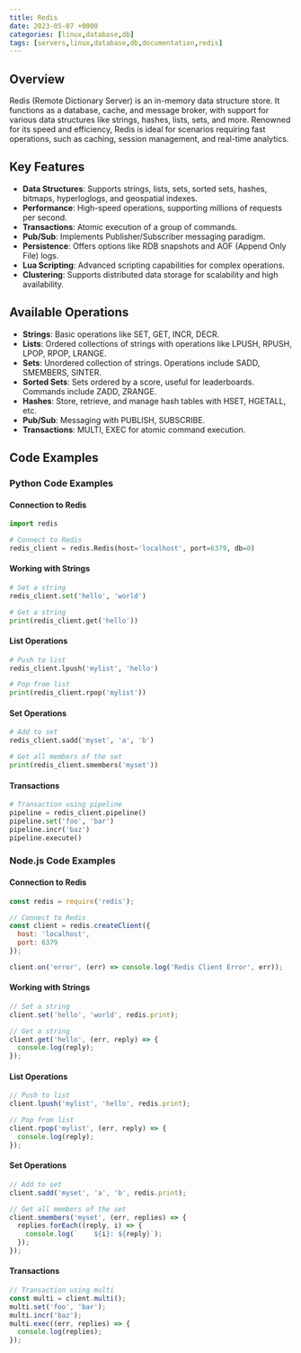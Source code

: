 ```yaml
---
title: Redis
date: 2023-05-07 +0000
categories: [linux,database,db]
tags: [servers,linux,database,db,documentation,redis]
---
```


## Overview

Redis (Remote Dictionary Server) is an in-memory data structure store. It functions as a database, cache, and message broker, with support for various data structures like strings, hashes, lists, sets, and more. Renowned for its speed and efficiency, Redis is ideal for scenarios requiring fast operations, such as caching, session management, and real-time analytics.

## Key Features

- **Data Structures**: Supports strings, lists, sets, sorted sets, hashes, bitmaps, hyperloglogs, and geospatial indexes.
- **Performance**: High-speed operations, supporting millions of requests per second.
- **Transactions**: Atomic execution of a group of commands.
- **Pub/Sub**: Implements Publisher/Subscriber messaging paradigm.
- **Persistence**: Offers options like RDB snapshots and AOF (Append Only File) logs.
- **Lua Scripting**: Advanced scripting capabilities for complex operations.
- **Clustering**: Supports distributed data storage for scalability and high availability.

## Available Operations

- **Strings**: Basic operations like SET, GET, INCR, DECR.
- **Lists**: Ordered collections of strings with operations like LPUSH, RPUSH, LPOP, RPOP, LRANGE.
- **Sets**: Unordered collection of strings. Operations include SADD, SMEMBERS, SINTER.
- **Sorted Sets**: Sets ordered by a score, useful for leaderboards. Commands include ZADD, ZRANGE.
- **Hashes**: Store, retrieve, and manage hash tables with HSET, HGETALL, etc.
- **Pub/Sub**: Messaging with PUBLISH, SUBSCRIBE.
- **Transactions**: MULTI, EXEC for atomic command execution.

## Code Examples

### Python Code Examples

#### Connection to Redis

```python
import redis

# Connect to Redis
redis_client = redis.Redis(host='localhost', port=6379, db=0)
```

#### Working with Strings

```python
# Set a string
redis_client.set('hello', 'world')

# Get a string
print(redis_client.get('hello'))
```

#### List Operations

```python
# Push to list
redis_client.lpush('mylist', 'hello')

# Pop from list
print(redis_client.rpop('mylist'))
```

#### Set Operations

```python
# Add to set
redis_client.sadd('myset', 'a', 'b')

# Get all members of the set
print(redis_client.smembers('myset'))
```

#### Transactions

```python
# Transaction using pipeline
pipeline = redis_client.pipeline()
pipeline.set('foo', 'bar')
pipeline.incr('baz')
pipeline.execute()
```

### Node.js Code Examples

#### Connection to Redis

```javascript
const redis = require('redis');

// Connect to Redis
const client = redis.createClient({
  host: 'localhost',
  port: 6379
});

client.on('error', (err) => console.log('Redis Client Error', err));
```

#### Working with Strings

```javascript
// Set a string
client.set('hello', 'world', redis.print);

// Get a string
client.get('hello', (err, reply) => {
  console.log(reply);
});
```

#### List Operations

```javascript
// Push to list
client.lpush('mylist', 'hello', redis.print);

// Pop from list
client.rpop('mylist', (err, reply) => {
  console.log(reply);
});
```

#### Set Operations

```javascript
// Add to set
client.sadd('myset', 'a', 'b', redis.print);

// Get all members of the set
client.smembers('myset', (err, replies) => {
  replies.forEach((reply, i) => {
    console.log(`    ${i}: ${reply}`);
  });
});
```

#### Transactions

```javascript
// Transaction using multi
const multi = client.multi();
multi.set('foo', 'bar');
multi.incr('baz');
multi.exec((err, replies) => {
  console.log(replies);
});
```